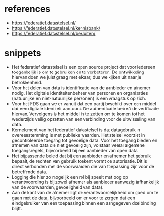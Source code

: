 # references
- https://federatief.datastelsel.nl/
- https://federatief.datastelsel.nl/kennisbank/
- https://federatief.datastelsel.nl/besluiten/

# snippets
- Het federatief datastelsel is een open source project dat voor iedereen toegankelijk is om te gebruiken en te verbeteren. De ontwikkeling hiervan doen we juist graag met elkaar, dus we kijken uit naar je betrokkenheid.
- Voor het delen van data is identificatie van de aanbieder en afnemer nodig. Het digitale identiteitenbeheer van personen en organisaties (natuurlijke en niet-natuurlijke personen) is een vraagstuk op zich.
- Voor het FDS gaan we er vanuit dat een partij beschikt over een middel dat een digitale identiteit aantoont. De authenticatie betreft de verificatie hiervan. Vervolgens is het middel in te zetten om te komen tot het wederzijds veilig opzetten van een verbinding voor de uitwisseling van data.
- Kernelement van het federatief datastelsel is dat datagebruik in overeenstemming is met publieke waarden. Het stelsel voorziet in gecontroleerde toegang tot gevoelige data. Voor het toegang bieden en afnemen van data die niet gevoelig zijn, volstaan veelal algemene toegangsregels, bijvoorbeeld bij een aanbieder van open data.
- Het bijpassende beleid dat bij een aanbieder en afnemer het gebruik bepaalt, de rechten van gebruik toekent vormt de autorisatie. Dit is direct verbonden met de voorwaarden die van toepassing zijn voor de betreffende data.
- Logging die hier zo mogelijk een rol bij speelt met oog op verantwoording is bij zowel afnemer als aanbieder aanwezig (afhankelijk van de voorwaarden, gevoeligheid van data).
- Aan de kant van de afnemer ligt de verantwoordelijkheid om goed om te gaan met de data, bijvoorbeeld om er voor te zorgen dat een eindgebruiker van een toepassing binnen een aangegeven doelbinding blijft.
